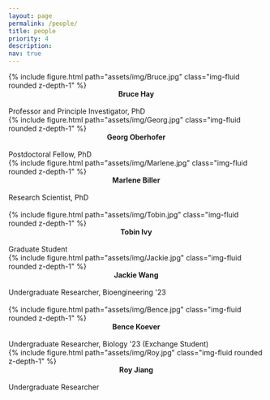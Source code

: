 ```yaml
---
layout: page
permalink: /people/
title: people
priority: 4
description:
nav: true
---
```


<div class="row">
  <div class="col">
    {% include figure.html path="assets/img/Bruce.jpg" class="img-fluid rounded z-depth-1" %}
    <strong>
      <center>
        Bruce Hay
      </center>
    </strong><br>
    Professor and Principle Investigator, PhD
  </div>
  <div class="col">
    {% include figure.html path="assets/img/Georg.jpg" class="img-fluid rounded z-depth-1" %}
    <strong>
      <center>
        Georg Oberhofer
      </center>
    </strong><br>
    Postdoctoral Fellow, PhD
  </div>
  <div class="col">
    {% include figure.html path="assets/img/Marlene.jpg" class="img-fluid rounded z-depth-1" %}
    <strong>
      <center>
        Marlene Biller
      </center>
    </strong><br>
    Research Scientist, PhD
  </div>

  <div class="w-100"></div><br>
  
  <div class="col">
    {% include figure.html path="assets/img/Tobin.jpg" class="img-fluid rounded z-depth-1" %}
    <strong>
      <center>
        Tobin Ivy
      </center>
    </strong><br>
    Graduate Student
  </div>
  <div class="col">
    {% include figure.html path="assets/img/Jackie.jpg" class="img-fluid rounded z-depth-1" %}
    <strong>
      <center>
        Jackie Wang
      </center>
    </strong><br>
    Undergraduate Researcher, Bioengineering '23
  </div>
  <div class="w-100"></div><br>
  <div class="col">
    {% include figure.html path="assets/img/Bence.jpg" class="img-fluid rounded z-depth-1" %}
    <strong>
      <center>
        Bence Koever
      </center>
    </strong><br>
    Undergraduate Researcher, Biology '23 (Exchange Student)
  </div>
  <div class="col">
    {% include figure.html path="assets/img/Roy.jpg" class="img-fluid rounded z-depth-1" %}
    <strong>
      <center>
        Roy Jiang
      </center>
    </strong><br>
    Undergraduate Researcher
  </div>
  <div class="col">
  </div>
</div>
